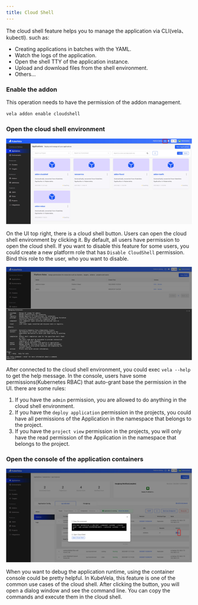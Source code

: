 ```yaml
---
title: Cloud Shell
---
```


The cloud shell feature helps you to manage the application via CLI(vela、kubectl). such as:

* Creating applications in batches with the YAML.
* Watch the logs of the application.
* Open the shell TTY of the application instance.
* Upload and download files from the shell environment.
* Others...

### Enable the addon

This operation needs to have the permission of the addon management.

```bash
vela addon enable cloudshell
```

### Open the cloud shell environment

![open-cloud-shell](../../../../../docs/resources/kubevela-net/images/1.5/cloud-shell.jpg)

On the UI top right, there is a cloud shell button. Users can open the cloud shell environment by clicking it. By default, all users have permission to open the cloud shell. If you want to disable this feature for some users, you could create a new platform role that has `Disable CloudShell` permission. Bind this role to the user, who you want to disable.

![cloud shell environment](../../../../../docs/resources/kubevela-net/images/1.5/cloud-shell-environment.jpg)

After connected to the cloud shell environment, you could exec `vela --help` to get the help message. In the console, users have some permissions(Kubernetes RBAC) that auto-grant base the permission in the UI. there are some rules:

1. If you have the `admin` permission, you are allowed to do anything in the cloud shell environment.
2. If you have the `deploy application` permission in the projects, you could have all permissions of the Application in the namespace that belongs to the project.
3. If you have the `project view` permission in the projects, you will only have the read permission of the Application in the namespace that belongs to the project.

### Open the console of the application containers

![container](../../../../../docs/resources/kubevela-net/images/1.5/container-console.jpg)

When you want to debug the application runtime, using the container console could be pretty helpful. In KubeVela, this feature is one of the common use cases of the cloud shell. After clicking the button, you will open a dialog window and see the command line. You can copy the commands and execute them in the cloud shell.
